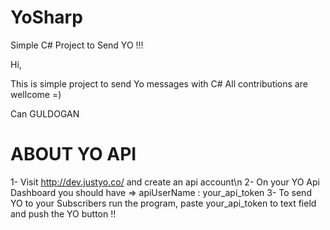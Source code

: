 YoSharp
=======

Simple C# Project to Send YO !!!

Hi, 

This is simple project to send Yo messages with C#
All contributions are wellcome =)

Can GULDOGAN


ABOUT YO API
============

1- Visit http://dev.justyo.co/ and create an api account\n
2- On your YO Api Dashboard you should have =>  apiUserName : your_api_token 
3- To send YO to your Subscribers run the program, paste your_api_token to text field and push the YO button !!  
